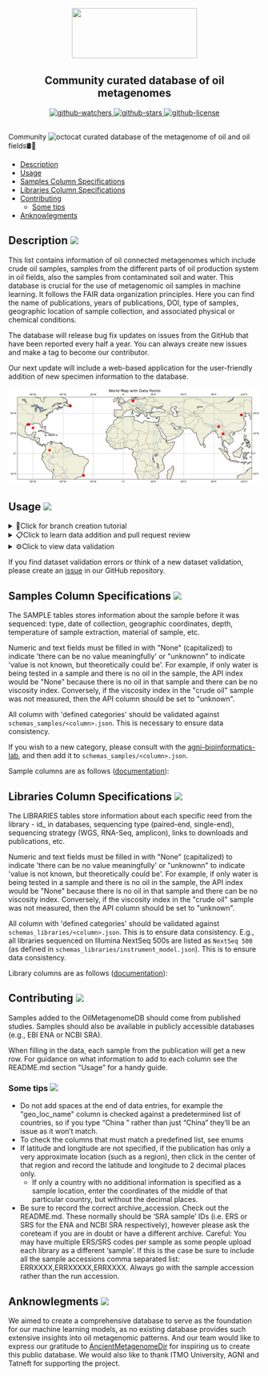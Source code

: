 <a name="top"></a>
<p align="center">
  <img src="assets\image\git_img_top.png" width="250" height="100" />
</p>
<h2 align="center">Community curated database of oil metagenomes</h2>

<div align="center">
  
<a href="https://github.com/agni-bioinformatics-lab/OilMetagenomesDB">
  <img src="https://img.shields.io/github/watchers/agni-bioinformatics-lab/OilMetagenomesDB?label=Watch&style=social&logo=github" alt="github-watchers">
</a>
<a href="https://github.com/agni-bioinformatics-lab/OilMetagenomesDB">
  <img src="https://img.shields.io/github/stars/agni-bioinformatics-lab/OilMetagenomesDB?style=social&logo=github" alt="github-stars">
</a>
<a href="https://github.com/agni-bioinformatics-lab/OilMetagenomesDB">
  <img src="https://img.shields.io/github/license/agni-bioinformatics-lab/OilMetagenomesDB?style=social&logo=github" alt="github-license">
</a>

</div>

<br/>

Community <img src="https://github.githubassets.com/images/icons/emoji/octocat.png" alt="octocat" style="height: 1em;"> curated database of the metagenome of oil and oil fields🛢️🦠

+ [Description](#description)
+ [Usage](#usage)
+ [Samples Column Specifications](#samples-column-specifications)
+ [Libraries Column Specifications](#libraries-column-specifications)
+ [Contributing](#contributing)
  + [Some tips](#some-tips)
+ [Anknowlegments](#anknowlegments)

<span id="description"></span>
## Description <a href="#top"><img src="assets/image/git_img_up.png" width="25" /></a>
This list contains information of oil connected metagenomes which include crude oil samples, samples from the different parts of oil production system in oil fields, also the samples from contaminated soil and water. This database is crucial for the use of metagenomic oil samples in machine learning. It follows the FAIR data organization principles. Here you can find the name of publications, years of publications, DOI, type of samples, geographic location of sample collection, and associated physical or chemical conditions.

The database will release bug fix updates on issues from the GitHub that have been reported every half a year. You can always create new issues and make a tag to become our contributor.

Our next update will include a web-based application for the user-friendly addition of new specimen information to the database.
<!-- START-MAP-INSERT -->
![My Map](./assets/image/git_img_map.png)
<!-- END-MAP-INSERT -->

<span id="usage"></span>
## Usage <a href="#top"><img src="assets/image/git_img_up.png" width="25" /></a>
<details>
  <summary>🎋Click for branch creation tutorial</summary>

  ![git_gif_guide_1](assets/gif/git_gif_guide_1.gif)
</details>

<details>
  <summary>📋Click to learn data addition and pull request review</summary>

  ![git_gif_guide_2](assets/gif/git_gif_guide_2.gif)
</details>

<details>
  <summary>⚙️Click to view data validation</summary>

  ![git_gif_guide_3](assets/gif/git_gif_guide_3.gif)
</details>
 
If you find dataset validation errors or think of a new dataset validation, please create an [issue](https://github.com/agni-bioinformatics-lab/OilMetagenomesDB/issues) in our GitHub repository. 

<span id="samples-column-specifications"></span>
## Samples Column Specifications <a href="#top"><img src="assets/image/git_img_up.png" width="25" /></a>

The SAMPLE tables stores information about the sample before it was sequenced: type, date of collection, geographic coordinates, depth, temperature of sample extraction, material of sample, etc.

Numeric and text fields must be filled in with "None" (capitalized) to indicate 'there can be no value meaningfully' or "unknownn" to indicate 'value is not known, but theoretically could be'. For example, if only water is being tested in a sample and there is no oil in the sample, the API index would be "None" because there is no oil in that sample and there can be no viscosity index. Conversely, if the viscosity index in the "crude oil" sample was not measured, then the API column should be set to "unknown".

All column with 'defined categories' should be validated against
`schemas_samples/<column>.json`. This is necessary to ensure data consistency.

If you wish to a new category, please consult with the [agni-bioinformatics-lab](https://github.com/agni-bioinformatics-lab), and then add it to `schemas_samples/<column>.json`.

Sample columns are as follows ([documentation](https://github.com/agni-bioinformatics-lab/OilMetagenomesDB/tree/main/assets/documentation/samples)):

<span id="libraries-column-specifications"></span>
## Libraries Column Specifications <a href="#top"><img src="assets/image/git_img_up.png" width="25" /></a>
  The LIBRARIES tables store information about each specific reed from the library - id_ in databases, sequencing type (paired-end, single-end), sequencing strategy (WGS, RNA-Seq, amplicon), links to downloads and publications, etc.

Numeric and text fields must be filled in with "None" (capitalized) to indicate 'there can be no value meaningfully' or "unknownn" to indicate 'value is not known, but theoretically could be'. For example, if only water is being tested in a sample and there is no oil in the sample, the API index would be "None" because there is no oil in that sample and there can be no viscosity index. Conversely, if the viscosity index in the "crude oil" sample was not measured, then the API column should be set to "unknown".

All column with 'defined categories' should be validated against
`schemas_libraries/<column>.json`. This is to ensure data consistency. E.g., all
libraries sequenced on Illumina NextSeq 500s are listed as `NextSeq 500` (as
defined in `schemas_libraries/instrument_model.json`). This is to ensure data
consistency.

Library columns are as follows ([documentation](https://github.com/agni-bioinformatics-lab/OilMetagenomesDB/tree/main/assets/documentation/libraries)):

<span id="contributing"></span>
## Contributing <a href="#top"><img src="assets/image/git_img_up.png" width="25" /></a>
Samples added to the OilMetagenomeDB should come from published studies. Samples should also be available in publicly accessible databases (e.g., EBI ENA or NCBI SRA).

When filling in the data, each sample from the publication will get a new row. For guidance on what information to add to each column see the README.md section "Usage" for a handy guide.

<span id="some-tips"></span>
### Some tips <a href="#top"><img src="assets/image/git_img_up.png" width="25" /></a>
* Do not add spaces at the end of data entries, for example the "geo_loc_name" column is checked against a predetermined list of countries, so if you type “China ” rather than just “China” they’ll be an issue as it won’t match.
* To check the columns that must match a predefined list, see enums
* If latitude and longitude are not specified, if the publication has only a very approximate location (such as a region), then click in the center of that region and record the latitude and longitude to 2 decimal places only.
  * If only a country with no additional information is specified as a sample location, enter the coordinates of the middle of that particular country, but without the decimal places.
* Be sure to record the correct archive_accession. Check out the README.md. These normally should be ‘SRA sample’ IDs (i.e. ERS or SRS for the ENA and NCBI SRA respectively), however please ask the coreteam if you are in doubt or have a different archive. Careful: You may have multiple ERS/SRS codes per sample as some people upload each library as a different ‘sample’. If this is the case be sure to include all the sample accessions comma separated list: ERRXXXX,ERRXXXXX,ERRXXXX. Always go with the sample accession rather than the run accession.

<span id="anknowlegments"></span>
## Anknowlegments <a href="#top"><img src="assets/image/git_img_up.png" width="25" /></a>
 We aimed to create a comprehensive database to serve as the foundation for our machine learning models, as no existing database provides such extensive insights into oil metagenomic patterns. And our team would like to express our gratitude to [AncientMetagenomeDir](http://www.spaam-community.org/AncientMetagenomeDir/) for inspiring us to create this public database. We would also like to thank ITMO University, AGNI and Tatneft for supporting the project.
